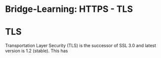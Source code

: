 # Bridge-Learning: HTTPS - TLS

# TLS 
Transportation Layer Security (TLS) is the successor of SSL 3.0 and latest version is 1.2 (stable). This has 
